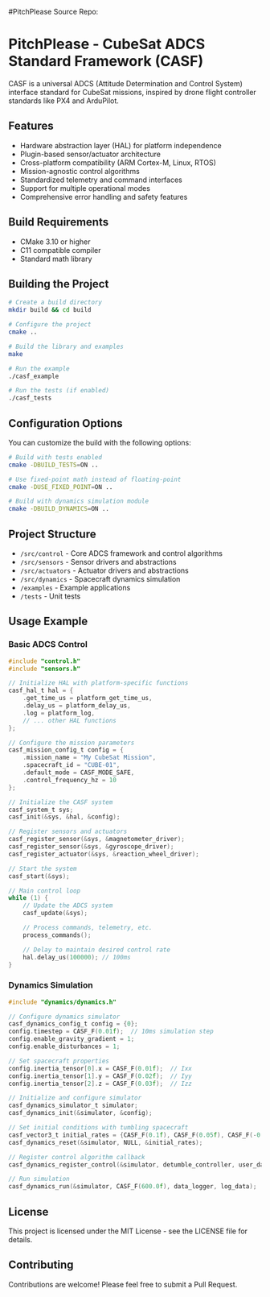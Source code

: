 #PitchPlease Source Repo:
# PitchPlease - CubeSat ADCS Standard Framework (CASF)

CASF is a universal ADCS (Attitude Determination and Control System) interface standard for CubeSat missions, inspired by drone flight controller standards like PX4 and ArduPilot.

## Features

- Hardware abstraction layer (HAL) for platform independence
- Plugin-based sensor/actuator architecture
- Cross-platform compatibility (ARM Cortex-M, Linux, RTOS)
- Mission-agnostic control algorithms
- Standardized telemetry and command interfaces
- Support for multiple operational modes
- Comprehensive error handling and safety features

## Build Requirements

- CMake 3.10 or higher
- C11 compatible compiler
- Standard math library

## Building the Project

```bash
# Create a build directory
mkdir build && cd build

# Configure the project
cmake ..

# Build the library and examples
make

# Run the example
./casf_example

# Run the tests (if enabled)
./casf_tests
```

## Configuration Options

You can customize the build with the following options:

```bash
# Build with tests enabled
cmake -DBUILD_TESTS=ON ..

# Use fixed-point math instead of floating-point
cmake -DUSE_FIXED_POINT=ON ..

# Build with dynamics simulation module
cmake -DBUILD_DYNAMICS=ON ..
```

## Project Structure

- `/src/control` - Core ADCS framework and control algorithms
- `/src/sensors` - Sensor drivers and abstractions
- `/src/actuators` - Actuator drivers and abstractions
- `/src/dynamics` - Spacecraft dynamics simulation
- `/examples` - Example applications
- `/tests` - Unit tests

## Usage Example

### Basic ADCS Control

```c
#include "control.h"
#include "sensors.h"

// Initialize HAL with platform-specific functions
casf_hal_t hal = {
    .get_time_us = platform_get_time_us,
    .delay_us = platform_delay_us,
    .log = platform_log,
    // ... other HAL functions
};

// Configure the mission parameters
casf_mission_config_t config = {
    .mission_name = "My CubeSat Mission",
    .spacecraft_id = "CUBE-01",
    .default_mode = CASF_MODE_SAFE,
    .control_frequency_hz = 10
};

// Initialize the CASF system
casf_system_t sys;
casf_init(&sys, &hal, &config);

// Register sensors and actuators
casf_register_sensor(&sys, &magnetometer_driver);
casf_register_sensor(&sys, &gyroscope_driver);
casf_register_actuator(&sys, &reaction_wheel_driver);

// Start the system
casf_start(&sys);

// Main control loop
while (1) {
    // Update the ADCS system
    casf_update(&sys);

    // Process commands, telemetry, etc.
    process_commands();

    // Delay to maintain desired control rate
    hal.delay_us(100000); // 100ms
}
```

### Dynamics Simulation

```c
#include "dynamics/dynamics.h"

// Configure dynamics simulator
casf_dynamics_config_t config = {0};
config.timestep = CASF_F(0.01f);  // 10ms simulation step
config.enable_gravity_gradient = 1;
config.enable_disturbances = 1;

// Set spacecraft properties
config.inertia_tensor[0].x = CASF_F(0.01f);  // Ixx
config.inertia_tensor[1].y = CASF_F(0.02f);  // Iyy
config.inertia_tensor[2].z = CASF_F(0.03f);  // Izz

// Initialize and configure simulator
casf_dynamics_simulator_t simulator;
casf_dynamics_init(&simulator, &config);

// Set initial conditions with tumbling spacecraft
casf_vector3_t initial_rates = {CASF_F(0.1f), CASF_F(0.05f), CASF_F(-0.02f)};
casf_dynamics_reset(&simulator, NULL, &initial_rates);

// Register control algorithm callback
casf_dynamics_register_control(&simulator, detumble_controller, user_data);

// Run simulation
casf_dynamics_run(&simulator, CASF_F(600.0f), data_logger, log_data);
```

## License

This project is licensed under the MIT License - see the LICENSE file for details.

## Contributing

Contributions are welcome! Please feel free to submit a Pull Request.